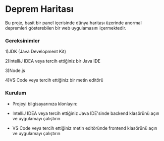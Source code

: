 # Deprem Haritası

Bu proje, basit bir panel içerisinde dünya haritası üzerinde anormal depremleri gösterebilen bir web uygulamasını içermektedir.


### Gereksinimler

1)JDK (Java Development Kit)

2)IntelliJ IDEA veya tercih ettiğiniz bir Java IDE

3)Node.js

4)VS Code veya tercih ettiğiniz bir metin editörü


### Kurulum

* Projeyi bilgisayarınıza klonlayın:

* IntelliJ IDEA veya tercih ettiğiniz Java IDE'sinde backend klasörünü açın ve uygulamayı çalıştırın

* VS Code veya tercih ettiğiniz metin editöründe frontend klasörünü açın ve uygulamayı çalıştırın

